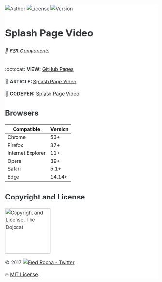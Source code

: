 <main style="font-family: -apple-system,BlinkMacSystemFont,'Segoe UI',Roboto,'Helvetica Neue',Arial,sans-serif;font-size: 1rem;line-height: 1.5;color: #373a3c;background-color: #fff;">

![Author](https://img.shields.io/badge/author-@fredsrocha-1da1f2.svg?style=flat-square "Author")
![License](https://img.shields.io/badge/license-MIT-ff8a65.svg?style=flat-square "License")
![Version](https://img.shields.io/badge/version-1.0.0-blue.svg?style=flat-square "Version")

# Splash Page Video

###### :gift: [FSR Components](https://github.com/fredsrocha/fsr-components "FSR Components")

:octocat: **VIEW:** [GitHub Pages](https://fredsrocha.github.io/fsr-splash-page/)

:pencil: **ARTICLE:** [Splash Page Video](http://codepen.io/fredsrocha/post/splash-page-video)

:rocket: **CODEPEN:** [Splash Page Video](https://codepen.io/fredsrocha/pen/NyKbXY)

## Browsers

| Compatible | Version |
| ------ | ----------- |
| Chrome | 53+ |
| Firefox | 37+ |
| Internet Explorer | 11+ |
| Opera | 39+ |
| Safari | 5.1+ |
| Edge | 14.14+ |

## Copyright and License

<img src="https://octodex.github.com/images/dojocat.jpg" alt="Copyright and License, The Dojocat"  width="150" height="150" />

&copy; 2017 [![Fred Rocha - Twitter](https://img.shields.io/twitter/follow/fredsrocha.svg?style=social&label=@fredsrocha)](https://twitter.com/fredsrocha)
 
:fire: [MIT License](https://github.com/fredsrocha/fsr-components/blob/master/LICENSE "License").

</main>
